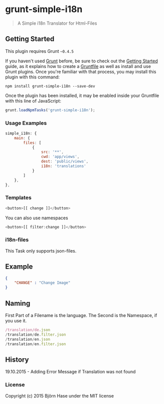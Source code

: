 # grunt-simple-i18n

> A Simple i18n Translator for Html-Files

## Getting Started
This plugin requires Grunt `~0.4.5`

If you haven't used [Grunt](http://gruntjs.com/) before, be sure to check out the [Getting Started](http://gruntjs.com/getting-started) guide, as it explains how to create a [Gruntfile](http://gruntjs.com/sample-gruntfile) as well as install and use Grunt plugins. Once you're familiar with that process, you may install this plugin with this command:

```shell
npm install grunt-simple-i18n --save-dev
```

Once the plugin has been installed, it may be enabled inside your Gruntfile with this line of JavaScript:

```js
grunt.loadNpmTasks('grunt-simple-i18n');
```

### Usage Examples

```js
simple_i18n: {
    main: {
        files: [
            {
                src: '**',
                cwd: 'app/views',
                dest: 'public/views',
                i18n: 'translations'
            }
        ]
    },
},
```

### Templates

```js
<button>[[ change ]]</button>
```

You can also use namespaces

```js
<button>[[ filter:change ]]</button>
```

### i18n-files

This Task only supports json-files.

## Example

```json
{
    "CHANGE" : "Change Image"
}

```

## Naming

First Part of a Filename is the language. The Second is the Namespace, if you use it.

```js
/translation/de.json
/translation/de.filter.json
/translation/en.json
/translation/en.filter.json
```

## History

19.10.2015 - Adding Error Message if Translation was not found

### License

Copyright (c) 2015 Björn Hase under the MIT license
